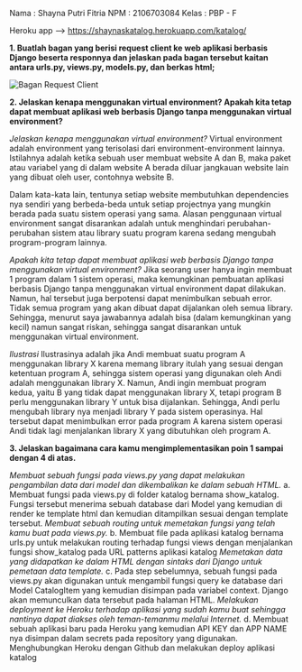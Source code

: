 Nama    : Shayna Putri Fitria
NPM     : 2106703084
Kelas   : PBP - F

Heroku app --> https://shaynaskatalog.herokuapp.com/katalog/ 

**1. Buatlah bagan yang berisi request client ke web aplikasi berbasis Django beserta responnya dan jelaskan pada bagan tersebut kaitan antara urls.py, views.py, models.py, dan berkas html;**

![Bagan Request Client](https://github.com/shaynaputri/tugas2-pbp/blob/main/katalog/Bagan.png)

**2. Jelaskan kenapa menggunakan virtual environment? Apakah kita tetap dapat membuat aplikasi web berbasis Django tanpa menggunakan virtual environment?**

*Jelaskan kenapa menggunakan virtual environment?*
Virtual environment adalah environment yang terisolasi dari environment-environment lainnya. Istilahnya adalah ketika sebuah user membuat website A dan B, maka paket atau variabel yang di dalam website A berada diluar jangkauan website lain yang dibuat oleh user, contohnya website B.

Dalam kata-kata lain, tentunya setiap website membutuhkan dependencies nya sendiri yang berbeda-beda untuk setiap projectnya yang mungkin berada pada suatu sistem operasi yang sama. Alasan penggunaan virtual environment sangat disarankan adalah untuk menghindari perubahan-perubahan sistem atau library suatu program karena sedang mengubah program-program lainnya.

*Apakah kita tetap dapat membuat aplikasi web berbasis Django tanpa menggunakan virtual environment?*
Jika seorang user hanya ingin membuat 1 program dalam 1 sistem operasi, maka kemungkinan pembuatan aplikasi berbasis Django tanpa menggunakan virtual environment dapat dilakukan. Namun, hal tersebut juga berpotensi dapat menimbulkan sebuah error. Tidak semua program yang akan dibuat dapat dijalankan oleh semua library. Sehingga, menurut saya jawabannya adalah bisa (dalam kemungkinan yang kecil) namun sangat riskan, sehingga sangat disarankan untuk menggunakan virtual environment.

*Ilustrasi*
Ilustrasinya adalah jika Andi membuat suatu program A menggunakan library X karena memang library itulah yang sesuai dengan ketentuan program A, sehingga sistem operasi yang digunakan oleh Andi adalah menggunakan library X. Namun, Andi ingin membuat program kedua, yaitu B yang tidak dapat menggunakan library X, tetapi program B perlu menggunakan library Y untuk bisa dijalankan. Sehingga, Andi perlu mengubah library nya menjadi library Y pada sistem operasinya. Hal tersebut dapat menimbulkan error pada program A karena sistem operasi Andi tidak lagi menjalankan library X yang dibutuhkan oleh program A.

**3. Jelaskan bagaimana cara kamu mengimplementasikan poin 1 sampai dengan 4 di atas.**

*Membuat sebuah fungsi pada views.py yang dapat melakukan pengambilan data dari model dan dikembalikan ke dalam sebuah HTML.*
a. Membuat fungsi pada views.py di folder katalog bernama show_katalog. Fungsi tersebut menerima sebuah database dari Model yang kemudian di render ke template html dan kemudian ditampilkan sesuai dengan template tersebut.
*Membuat sebuah routing untuk memetakan fungsi yang telah kamu buat pada views.py.*
b. Membuat file pada aplikasi katalog bernama urls.py untuk melakukan routing terhadap fungsi views dengan menjalankan fungsi show_katalog pada URL patterns aplikasi katalog
*Memetakan data yang didapatkan ke dalam HTML dengan sintaks dari Django untuk pemetaan data template.*
c. Pada step sebelumnya, sebuah fungsi pada views.py akan digunakan untuk mengambil fungsi query ke database dari Model CatalogItem yang kemudian disimpan pada variabel context. Django akan memunculkan data tersebut pada halaman HTML.
*Melakukan deployment ke Heroku terhadap aplikasi yang sudah kamu buat sehingga nantinya dapat diakses oleh teman-temanmu melalui Internet.*
d. Membuat sebuah aplikasi baru pada Heroku yang kemudian API KEY dan APP NAME nya disimpan dalam secrets pada repository yang digunakan. Menghubungkan Heroku dengan Github dan melakukan deploy aplikasi katalog
    

